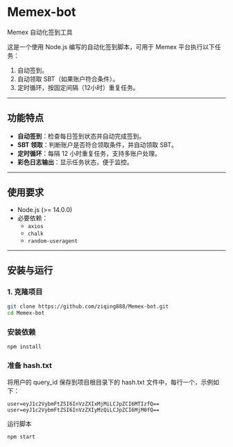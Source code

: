 # Memex-bot
Memex 自动化签到工具

这是一个使用 Node.js 编写的自动化签到脚本，可用于 Memex 平台执行以下任务：
1. 自动签到。
2. 自动领取 SBT（如果账户符合条件）。
3. 定时循环，按固定间隔（12小时）重复任务。

---

## 功能特点

- **自动签到**：检查每日签到状态并自动完成签到。
- **SBT 领取**：判断账户是否符合领取条件，并自动领取 SBT。
- **定时循环**：每隔 12 小时重复任务，支持多账户处理。
- **彩色日志输出**：显示任务状态，便于监控。

---

## 使用要求

- Node.js (>= 14.0.0)
- 必要依赖：
  - `axios`
  - `chalk`
  - `random-useragent`

---

## 安装与运行

### 1. 克隆项目
```bash
git clone https://github.com/ziqing888/Memex-bot.git
cd Memex-bot
```
### 安装依赖
```
npm install
```
###  准备 hash.txt
将用户的 query_id 保存到项目根目录下的 hash.txt 文件中，每行一个，示例如下：
```
user=eyJ1c2VybmFtZSI6InVzZXIxMjMiLCJpZCI6MTIzfQ==
user=eyJ1c2VybmFtZSI6InVzZXIyMzQiLCJpZCI6MjM0fQ==
```
运行脚本
```
npm start
```
